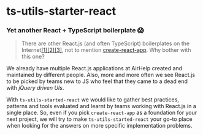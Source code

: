 # ts-utils-starter-react

### Yet another React + TypeScript boilerplate 😱

> There are other React.js (and often TypeScript) boilerplates on the Internet[[1]](https://github.com/reduxjs/redux-toolkit)[[2]](https://github.com/microsoft/TypeScript-React-Starter)[[3]](https://github.com/react-boilerplate/react-boilerplate), not to mention [create-react-app](https://github.com/facebook/create-react-app). Why bother with this one?

We already have multiple React.js applications at AirHelp created and maintained by different people. Also, more and more often we see React.js to be picked by teams new to JS who feel that they came to a dead end with _jQuery driven UIs_.

With `ts-utils-started-react` we would like to gather best practices, patterns and tools evaluated and learnt by teams working with React.js in a single place. So, even if you pick `create-react-app` as a foundation for your next project, we will try to make `ts-utils-started-react` your go-to place when looking for the answers on more specific implementation problems.
